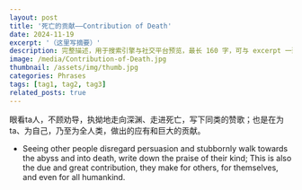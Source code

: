```yaml
---
layout: post
title: '死亡的贡献——Contribution of Death'
date: 2024-11-19
excerpt: '（这里写摘要）'
description: 完整描述，用于搜索引擎与社交平台预览，最长 160 字，可与 excerpt 一致
image: /media/Contribution-of-Death.jpg
thumbnail: /assets/img/thumb.jpg
categories: Phrases
tags: [tag1, tag2, tag3]
related_posts: true
---
```


眼看ta人，不顾劝导，执拗地走向深渊、走进死亡，写下同类的赞歌；也是在为ta、为自己，乃至为全人类，做出的应有和巨大的贡献。

- Seeing other people disregard persuasion and stubbornly walk towards the abyss and into death, write down the praise of their kind; This is also the due and great contribution, they make for others, for themselves, and even for all humankind.